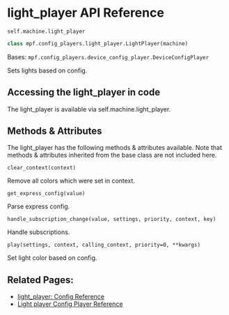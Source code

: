 # light_player API Reference

`self.machine.light_player`

``` python
class mpf.config_players.light_player.LightPlayer(machine)
```

Bases: `mpf.config_players.device_config_player.DeviceConfigPlayer`

Sets lights based on config.

## Accessing the light_player in code

The light_player is available via self.machine.light_player.

## Methods & Attributes

The light_player has the following methods & attributes available. Note that methods & attributes inherited from the base class are not included here.

`clear_context(context)`

Remove all colors which were set in context.

`get_express_config(value)`

Parse express config.

`handle_subscription_change(value, settings, priority, context, key)`

Handle subscriptions.

`play(settings, context, calling_context, priority=0, **kwargs)`

Set light color based on config.

## Related Pages:

* [light_player: Config Reference](../../../config/light_player.md)
* [Light player Config Player Reference](../../../config_players/light_player.md)
